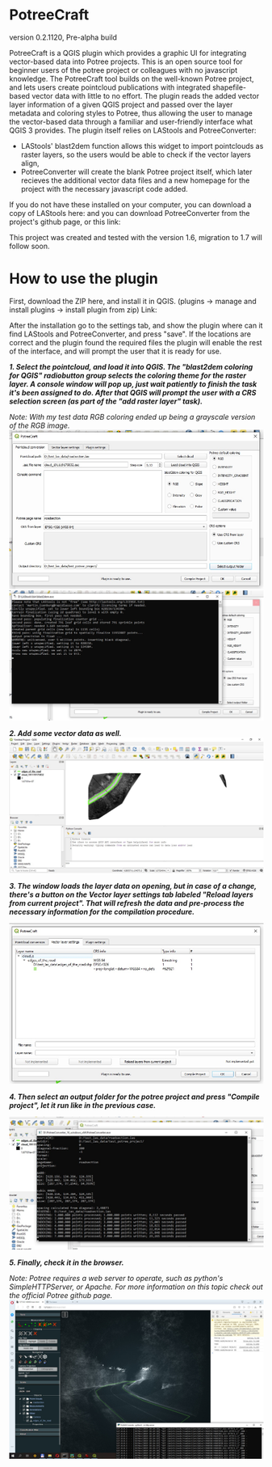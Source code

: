 # PotreeCraft
version 0.2.1120, Pre-alpha build

PotreeCraft is a QGIS plugin which provides a graphic UI for integrating vector-based data into Potree projects.
This is an open source tool for beginner users of the potree project or colleagues with no javascript knowledge. The PotreeCraft tool builds on the well-known Potree project, and lets users create pointcloud publications with integrated shapefile-based vector data with little to no effort. The plugin reads the added vector layer information of a given QGIS project and passed over the layer metadata and coloring styles to Potree, thus allowing the user to manage the vector-based data through a familiar and user-friendly interface what QGIS 3 provides.
The plugin itself relies on LAStools and PotreeConverter:
- LAStools' blast2dem function allows this widget to import pointclouds as raster layers, so the users would be able to check if the vector layers align,
- PotreeConverter will create the blank Potree project itself, which later recieves the additional vector data files and a new homepage for the project with the necessary javascript code added.

If you do not have these installed on your computer, you can download a copy of LAStools here: 
and you can download PotreeConverter from the project's github page, or this link:

This project was created and tested with the version 1.6, migration to 1.7 will follow soon.

# How to use the plugin

First, download the ZIP here, and install it in QGIS. (plugins -> manage and install plugins -> install plugin from zip)
Link:

After the installation go to the settings tab, and show the plugin where can it find LAStools and PotreeConverter, and press "save". If the locations are correct and the plugin found the required files the plugin will enable the rest of the interface, and will prompt the user that it is ready for use.


***1. Select the pointcloud, and load it into QGIS. The "blast2dem coloring for QGIS" radiobutton group selects the coloring theme for the raster layer. A console window will pop up, just wait patiently to finish the task it's been assigned to do. After that QGIS will prompt the user with a CRS selection screen (as part of the "add raster layer" task).***

*Note: With my test data RGB coloring ended up being a grayscale version of the RGB image.*
![pointcloud_window](https://raw.githubusercontent.com/ThomasFarmer/PotreeCraft/master/doc/pointcloud_window.jpg)
![blast2dem](https://raw.githubusercontent.com/ThomasFarmer/PotreeCraft/master/doc/blast2dem_running.jpg)


***2. Add some vector data as well.***
![qgis](https://raw.githubusercontent.com/ThomasFarmer/PotreeCraft/master/doc/qgis_project.jpg)


***3. The window loads the layer data on opening, but in case of a change, there's a button on the Vector layer settings tab labeled "Reload layers from current project". That will refresh the data and pre-process the necessary information for the compilation procedure.***

![vector_window](https://raw.githubusercontent.com/ThomasFarmer/PotreeCraft/master/doc/vector_window.jpg)


***4. Then select an output folder for the potree project and press "Compile project", let it run like in the previous case.***

![potreeconverter](https://raw.githubusercontent.com/ThomasFarmer/PotreeCraft/master/doc/potreeconverter_running.jpg)


***5. Finally, check it in the browser.***

*Note: Potree requires a web server to operate, such as python's SimpleHTTPServer, or Apache. For more information on this topic check out the official Potree github page.*
![potree_running](https://raw.githubusercontent.com/ThomasFarmer/PotreeCraft/master/doc/potree_running_1119.jpg)
